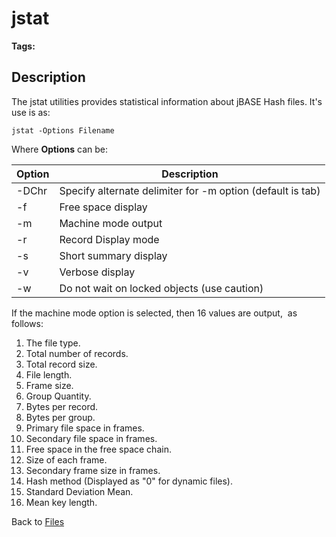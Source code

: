 # jstat

<PageHeader />

**Tags:**
<badge text='statistics' vertical='middle' />
<badge text='hash files' vertical='middle' />

## Description

The jstat utilities provides statistical information about jBASE Hash files. It's use is as:

```
jstat -Options Filename
```

Where **Options** can be:

| Option | Description |
| --- | --- |
| -DChr | Specify alternate delimiter for -m option (default is tab) |
| -f | Free space display |
| -m | Machine mode output |
| -r | Record Display mode |
| -s | Short summary display |
| -v | Verbose display |
| -w | Do not wait on locked objects (use caution) |

If the machine mode option is selected, then 16 values are output,  as follows:

1. The file type.  
2. Total number of records.  
3. Total record size.  
4. File length.  
5. Frame size.  
6. Group Quantity.  
7. Bytes per record.  
8. Bytes per group.  
9. Primary file space in frames.  
10. Secondary file space in frames.  
11. Free space in the free space chain.  
12. Size of each frame.  
13. Secondary frame size in frames.  
14. Hash method (Displayed as "0" for dynamic files).  
15. Standard Deviation Mean.  
16. Mean key length.

Back to [Files](./../README.md)
